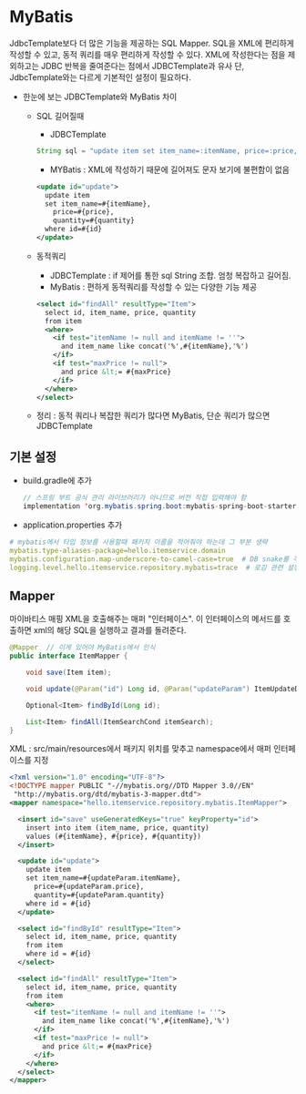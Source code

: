 # MyBatis

JdbcTemplate보다 더 많은 기능을 제공하는 SQL Mapper.
SQL을 XML에 편리하게 작성할 수 있고, 동적 쿼리를 매우 편리하게 작성할 수 있다.
XML에 작성한다는 점을 제외하고는 JDBC 반복을 줄여준다는 점에서 JDBCTemplate과 유사
단, JdbcTemplate와는 다르게 기본적인 설정이 필요하다.

- 한눈에 보는 JDBCTemplate와 MyBatis 차이
  - SQL 길어질때
    - JDBCTemplate

    ``` Java : 길어지고 아래로 쳐짐
    String sql = "update item set item_name=:itemName, price=:price, quantity=:quantity where id=:id";
    ```

    - MYBatis : XML에 작성하기 때문에 길어져도 문자 보기에 불편함이 없음

    ``` XML
    <update id="update">
      update item
      set item_name=#{itemName},
        price=#{price},
        quantity=#{quantity}
      where id=#{id}
    </update>
    ```

  - 동적쿼리
    - JDBCTemplate : if 제어를 통한 sql String 조합. 엄청 복잡하고 길어짐.
    - MyBatis : 편하게 동적쿼리를 작성할 수 있는 다양한 기능 제공

    ``` XML
    <select id="findAll" resultType="Item">
      select id, item_name, price, quantity
      from item
      <where>
        <if test="itemName != null and itemName != ''">
          and item_name like concat('%',#{itemName},'%')
        </if>
        <if test="maxPrice != null">
          and price &lt;= #{maxPrice}
        </if>
      </where>
    </select>
    ```
  
  - 정리 : 동적 쿼리나 복잡한 쿼리가 많다면 MyBatis, 단순 쿼리가 많으면 JDBCTemplate

## 기본 설정

- build.gradle에 추가

  ``` Java
  // 스프링 부트 공식 관리 라이브러리가 아니므로 버전 직접 입력해야 함
  implementation 'org.mybatis.spring.boot:mybatis-spring-boot-starter:2.2.0'
  ```

- application.properties 추가

``` YAML
# mybatis에서 타입 정보를 사용할때 패키지 이름을 적어줘야 하는데 그 부분 생략
mybatis.type-aliases-package=hello.itemservice.domain  
mybatis.configuration.map-underscore-to-camel-case=true  # DB snake를 객체 camel로 변환
logging.level.hello.itemservice.repository.mybatis=trace  # 로깅 관련 설정
```

## Mapper

마이바티스 매핑 XML을 호출해주는 매퍼 "인터페이스".
이 인터페이스의 메서드를 호출하면 xml의 해당 SQL을 실행하고 결과를 돌려준다.

```Java
@Mapper  // 이게 있어야 MyBatis에서 인식
public interface ItemMapper {

    void save(Item item);

    void update(@Param("id") Long id, @Param("updateParam") ItemUpdateDto updateParam);

    Optional<Item> findById(Long id);

    List<Item> findAll(ItemSearchCond itemSearch);
}
```

XML : src/main/resources에서 패키지 위치를 맞추고 namespace에서 매퍼 인터페이스를 지정

```XML
<?xml version="1.0" encoding="UTF-8"?>
<!DOCTYPE mapper PUBLIC "-//mybatis.org//DTD Mapper 3.0//EN"
 "http://mybatis.org/dtd/mybatis-3-mapper.dtd">
<mapper namespace="hello.itemservice.repository.mybatis.ItemMapper">

  <insert id="save" useGeneratedKeys="true" keyProperty="id">
    insert into item (item_name, price, quantity)
    values (#{itemName}, #{price}, #{quantity})
  </insert>

  <update id="update">
    update item
    set item_name=#{updateParam.itemName},
      price=#{updateParam.price},
      quantity=#{updateParam.quantity}
    where id = #{id}
  </update>

  <select id="findById" resultType="Item">
    select id, item_name, price, quantity
    from item
    where id = #{id}
  </select>

  <select id="findAll" resultType="Item">
    select id, item_name, price, quantity
    from item
    <where>
      <if test="itemName != null and itemName != ''">
        and item_name like concat('%',#{itemName},'%')
      </if>
      <if test="maxPrice != null">
        and price &lt;= #{maxPrice}
      </if>
    </where>
  </select>
</mapper>
```

